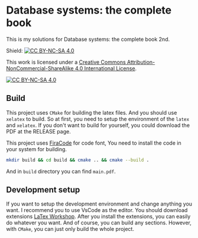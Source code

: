 # Database systems: the complete book

This is my solutions for Database systems: the complete book 2nd.

Shield: [![CC BY-NC-SA 4.0][cc-by-nc-sa-shield]][cc-by-nc-sa]

This work is licensed under a
[Creative Commons Attribution-NonCommercial-ShareAlike 4.0 International License][cc-by-nc-sa].

[![CC BY-NC-SA 4.0][cc-by-nc-sa-image]][cc-by-nc-sa]

[cc-by-nc-sa]: http://creativecommons.org/licenses/by-nc-sa/4.0/
[cc-by-nc-sa-image]: https://licensebuttons.net/l/by-nc-sa/4.0/88x31.png
[cc-by-nc-sa-shield]: https://img.shields.io/badge/License-CC%20BY--NC--SA%204.0-lightgrey.svg

## Build

This project uses `CMake` for building the latex files. And you should use `xelatex` to build.
So at first, you need to setup the environment of the `latex` and `xelatex`. If you don't want
to build for yourself, you could download the PDF at the RELEASE page.

This project uses [FiraCode](https://github.com/tonsky/FiraCode) for code font, You need to install the code in your system for building.

```sh
mkdir build && cd build && cmake .. && cmake --build .
```

And in `build` directory you can find `main.pdf`.

## Development setup

If you want to setup the development environment and change anything you want. I recommend you
to use VsCode as the editor. You should download extensions
[LaTex Workshop](https://marketplace.visualstudio.com/items?itemName=James-Yu.latex-workshop).
After you install the extensions, you can easily do whatever you want. And of course, you can
build any sections. However, with `CMake`, you can just only build the whole project.
